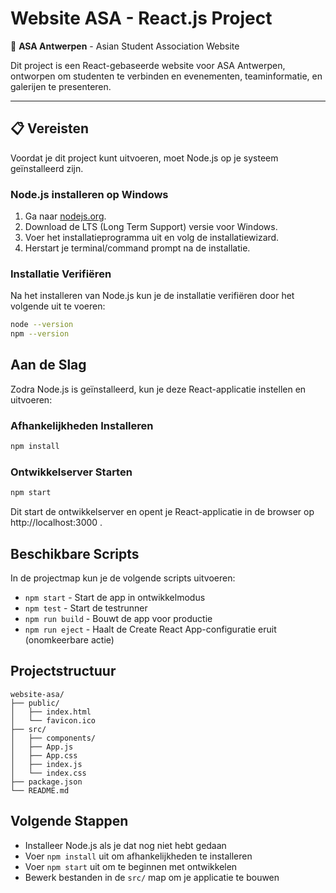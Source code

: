 # Website ASA - React.js Project

🌸 **ASA Antwerpen** - Asian Student Association Website

Dit project is een React-gebaseerde website voor ASA Antwerpen, ontworpen om studenten te verbinden en evenementen, teaminformatie, en galerijen te presenteren.

---

## 📋 Vereisten

Voordat je dit project kunt uitvoeren, moet Node.js op je systeem geïnstalleerd zijn.

### Node.js installeren op Windows
1. Ga naar [nodejs.org](https://nodejs.org).
2. Download de LTS (Long Term Support) versie voor Windows.
3. Voer het installatieprogramma uit en volg de installatiewizard.
4. Herstart je terminal/command prompt na de installatie.

### Installatie Verifiëren
Na het installeren van Node.js kun je de installatie verifiëren door het volgende uit te voeren:

```bash
node --version
npm --version
```

## Aan de Slag

Zodra Node.js is geïnstalleerd, kun je deze React-applicatie instellen en uitvoeren:

### Afhankelijkheden Installeren
```bash
npm install
```

### Ontwikkelserver Starten
```bash
npm start
```


Dit start de ontwikkelserver en opent je React-applicatie in de browser op http://localhost:3000
.

## Beschikbare Scripts

In de projectmap kun je de volgende scripts uitvoeren:

- `npm start` - Start de app in ontwikkelmodus
- `npm test` - Start de testrunner
- `npm run build` - Bouwt de app voor productie
- `npm run eject` - Haalt de Create React App-configuratie eruit (onomkeerbare actie)

## Projectstructuur
```
website-asa/
├── public/
│   ├── index.html
│   └── favicon.ico
├── src/
│   ├── components/
│   ├── App.js
│   ├── App.css
│   ├── index.js
│   └── index.css
├── package.json
└── README.md
```

## Volgende Stappen

- Installeer Node.js als je dat nog niet hebt gedaan
- Voer `npm install` uit om afhankelijkheden te installeren
- Voer `npm start` uit om te beginnen met ontwikkelen
- Bewerk bestanden in de `src/` map om je applicatie te bouwen
